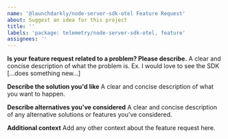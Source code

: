 ```yaml
---
name: '@launchdarkly/node-server-sdk-otel Feature Request'
about: Suggest an idea for this project
title: ''
labels: 'package: telemetry/node-server-sdk-otel, feature'
assignees: ''
---
```


**Is your feature request related to a problem? Please describe.**
A clear and concise description of what the problem is. Ex. I would love to see the SDK [...does something new...]

**Describe the solution you'd like**
A clear and concise description of what you want to happen.

**Describe alternatives you've considered**
A clear and concise description of any alternative solutions or features you've considered.

**Additional context**
Add any other context about the feature request here.

